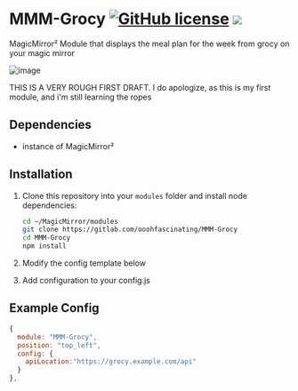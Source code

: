 # MMM-Grocy  [![GitHub license](https://img.shields.io/badge/license-MIT-blue.svg)](https://github.com/ooohfascinating/MMM-Grocy/raw/master/LICENSE) <img src="https://img.shields.io/badge/Maintained%3F-yes-green.svg"/>
MagicMirror² Module that displays the meal plan for the week from grocy on your magic mirror

![image](https://github.com/user-attachments/assets/b6bd66ed-61eb-443a-9b00-46d3b0b274e7)


THIS IS A VERY ROUGH FIRST DRAFT. I do apologize, as this is my first module, and i'm still learning the ropes

## Dependencies

- instance of MagicMirror²

## Installation

1. Clone this repository into your `modules` folder and install node dependencies:

   ```bash
   cd ~/MagicMirror/modules
   git clone https://gitlab.com/ooohfascinating/MMM-Grocy
   cd MMM-Grocy
   npm install
   ```

2. Modify the config template below
3. Add configuration to your config.js

## Example Config

```js
{
  module: "MMM-Grocy",
  position: "top_left",
  config: {
    apiLocation:"https://grocy.example.com/api"
  }
},
```


